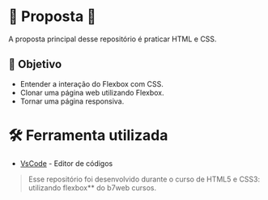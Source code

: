 # 🚀  Proposta  🚀

A proposta principal desse repositório é praticar HTML e CSS.

## [](https://github.com/brunovinicius07/clone-starbucks#--objetivo)[](https://github.com/brunovinicius07/desafio-dio-instagram#-objetvo)🎯  Objetivo

-   Entender a interação do Flexbox com CSS.
-   Clonar uma página web utilizando Flexbox.
-   Tornar uma página responsiva.

# [](https://github.com/brunovinicius07/clone-starbucks#--ferramenta-utilizada)[](https://github.com/brunovinicius07/desafio-dio-instagram#-ferramenta-utilizada)🛠  Ferramenta utilizada

-   [VsCode](https://code.visualstudio.com/)  - Editor de códigos

> Esse repositório foi desenvolvido durante o curso de HTML5 e CSS3: utilizando flexbox** do b7web cursos.

